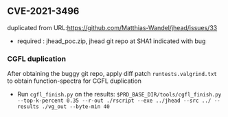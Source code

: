 ## CVE-2021-3496
duplicated from 
URL:https://github.com/Matthias-Wandel/jhead/issues/33
- required : jhead_poc.zip, jhead git repo at SHA1 indicated with bug

### CGFL duplication
After obtaining the buggy git repo, apply diff patch `runtests.valgrind.txt` to obtain function-spectra for CGFL duplication
- Run `cgfl_finish.py` on the results:
```$PRD_BASE_DIR/tools/cgfl_finish.py --top-k-percent 0.35 --r-out ./rscript --exe ../jhead --src ../ --results ./vg_out --byte-min 40```

